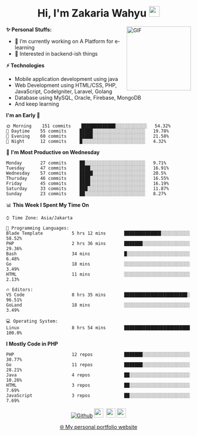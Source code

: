 <h1 align="center">Hi, I'm Zakaria Wahyu <img src="https://github.com/TheDudeThatCode/TheDudeThatCode/blob/master/Assets/Hi.gif" width="29px"></h1>

<img align="right" alt="GIF" height="175px" src="https://www.nayakapratama.co.id/wp-content/uploads/2019/07/Website-Maintenance.gif" />

**✨ Personal Stuffs:**
- 🔭 I’m currently working on A Platform for e-learning 
- 🌱 Interested in backend-ish things

**⚡ Technologies**
- Mobile application development using java
- Web Development using HTML/CSS, PHP, JavaScript, CodeIgniter, Laravel, Golang
- Database using MySQL, Oracle, Firebase, MongoDB
- And keep learning

<!--START_SECTION:waka-->
**I'm an Early 🐤** 

```text
🌞 Morning    151 commits    █████████████░░░░░░░░░░░░   54.32% 
🌆 Daytime    55 commits     █████░░░░░░░░░░░░░░░░░░░░   19.78% 
🌃 Evening    60 commits     █████░░░░░░░░░░░░░░░░░░░░   21.58% 
🌙 Night      12 commits     █░░░░░░░░░░░░░░░░░░░░░░░░   4.32%

```
📅 **I'm Most Productive on Wednesday** 

```text
Monday       27 commits     ██░░░░░░░░░░░░░░░░░░░░░░░   9.71% 
Tuesday      47 commits     ████░░░░░░░░░░░░░░░░░░░░░   16.91% 
Wednesday    57 commits     █████░░░░░░░░░░░░░░░░░░░░   20.5% 
Thursday     46 commits     ████░░░░░░░░░░░░░░░░░░░░░   16.55% 
Friday       45 commits     ████░░░░░░░░░░░░░░░░░░░░░   16.19% 
Saturday     33 commits     ███░░░░░░░░░░░░░░░░░░░░░░   11.87% 
Sunday       23 commits     ██░░░░░░░░░░░░░░░░░░░░░░░   8.27%

```


📊 **This Week I Spent My Time On** 

```text
⌚︎ Time Zone: Asia/Jakarta

💬 Programming Languages: 
Blade Template           5 hrs 12 mins       ██████████████░░░░░░░░░░░   58.52% 
PHP                      2 hrs 36 mins       ███████░░░░░░░░░░░░░░░░░░   29.36% 
Bash                     34 mins             █░░░░░░░░░░░░░░░░░░░░░░░░   6.48% 
Go                       18 mins             ░░░░░░░░░░░░░░░░░░░░░░░░░   3.49% 
HTML                     11 mins             ░░░░░░░░░░░░░░░░░░░░░░░░░   2.13%

🔥 Editors: 
VS Code                  8 hrs 35 mins       ████████████████████████░   96.51% 
GoLand                   18 mins             ░░░░░░░░░░░░░░░░░░░░░░░░░   3.49%

💻 Operating System: 
Linux                    8 hrs 54 mins       █████████████████████████   100.0%

```

**I Mostly Code in PHP** 

```text
PHP                      12 repos            ███████░░░░░░░░░░░░░░░░░░   30.77% 
Go                       11 repos            ███████░░░░░░░░░░░░░░░░░░   28.21% 
Java                     4 repos             ██░░░░░░░░░░░░░░░░░░░░░░░   10.26% 
HTML                     3 repos             ██░░░░░░░░░░░░░░░░░░░░░░░   7.69% 
JavaScript               3 repos             ██░░░░░░░░░░░░░░░░░░░░░░░   7.69%

```



<!--END_SECTION:waka-->

<p align="center">
<a href="https://github.com/zakariawahyu" target="_blank"><img alt="Github" src="https://img.shields.io/badge/GitHub-%2312100E.svg?&style=for-the-badge&logo=Github&logoColor=white" /></a>
<a href="https://www.twitter.com/_zakariawahyu"><img src="https://img.shields.io/badge/twitter-%231DA1F2.svg?&style=for-the-badge&logo=twitter&logoColor=white" height=25></a> 
<a href="https://www.linkedin.com/in/zakariawahyu"><img src="https://img.shields.io/badge/linkedin-%230077B5.svg?&style=for-the-badge&logo=linkedin&logoColor=white" height=25></a> 
<a href="https://www.instagram.com/_zakariawahyu"><img src="https://img.shields.io/badge/instagram-%23E4405F.svg?&style=for-the-badge&logo=instagram&logoColor=white" height=25></a></p>
<p align="center"><a href="https://www.zakariawahyu.com" target="_blank">🌐 My personal portfolio website</a></p>
